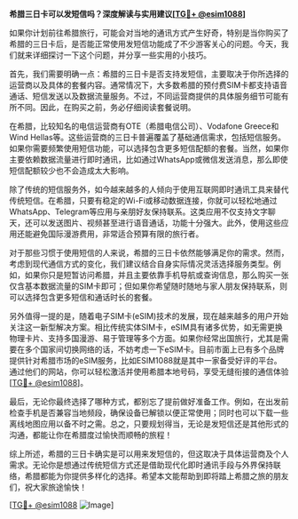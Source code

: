 **希腊三日卡可以发短信吗？深度解读与实用建议[[TG💪+ @esim1088](https://t.me/s/esim1088)]**

如果你计划前往希腊旅行，可能会对当地的通讯方式产生好奇，特别是当你购买了希腊的三日卡后，是否能正常使用发短信功能成了不少游客关心的问题。今天，我们就来详细探讨一下这个问题，并分享一些实用的小技巧。

首先，我们需要明确一点：希腊的三日卡是否支持发短信，主要取决于你所选择的运营商以及具体的套餐内容。通常情况下，大多数希腊的预付费SIM卡都支持语音通话、短信发送以及数据流量服务。不过，不同运营商提供的具体服务细节可能有所不同。因此，在购买之前，务必仔细阅读套餐说明。

在希腊，比较知名的电信运营商有OTE（希腊电信公司）、Vodafone Greece和Wind Hellas等。这些运营商的三日卡普遍覆盖了基础通信需求，包括短信服务。如果你需要频繁使用短信功能，可以选择包含更多短信配额的套餐。当然，如果你主要依赖数据流量进行即时通讯，比如通过WhatsApp或微信发送消息，那么即使短信配额较少也不会造成太大影响。

除了传统的短信服务外，如今越来越多的人倾向于使用互联网即时通讯工具来替代传统短信。在希腊，只要有稳定的Wi-Fi或移动数据连接，你就可以轻松地通过WhatsApp、Telegram等应用与亲朋好友保持联系。这类应用不仅支持文字聊天，还可以发送图片、视频甚至进行语音通话，功能十分强大。此外，使用这些应用还能避免国际漫游费用，非常适合预算有限的旅行者。

对于那些习惯于使用短信的人来说，希腊的三日卡依然能够满足你的需求。然而，考虑到现代通信方式的变化，我们建议结合自身实际情况灵活选择服务类型。例如，如果你只是短暂访问希腊，并且主要依靠手机导航或查询信息，那么购买一张仅含基本数据流量的SIM卡即可；但如果你希望随时随地与家人朋友保持联系，则可以选择包含更多短信和通话时长的套餐。

另外值得一提的是，随着电子SIM卡(eSIM)技术的发展，现在越来越多的用户开始关注这一新型解决方案。相比传统实体SIM卡，eSIM具有诸多优势，如无需更换物理卡片、支持多国漫游、易于管理等多个方面。如果你经常出国旅行，尤其是需要在多个国家间切换网络的话，不妨考虑一下eSIM卡。目前市面上已有多个品牌提供针对希腊市场的eSIM服务，比如ESIM1088就是其中一家备受好评的平台。通过他们的网站，你可以轻松激活并使用希腊本地号码，享受无缝衔接的通信体验[[TG💪+ @esim1088](https://t.me/s/esim1088)]。

最后，无论你最终选择了哪种方式，都别忘了提前做好准备工作。例如，在出发前检查手机是否兼容当地频段，确保设备已解锁以便正常使用；同时也可以下载一些离线地图应用以备不时之需。总之，只要规划得当，无论是发短信还是其他形式的沟通，都能让你在希腊度过愉快而顺畅的旅程！

综上所述，希腊的三日卡确实是可以用来发短信的，但这取决于具体运营商及个人需求。无论你是想通过传统短信方式还是借助现代化即时通讯手段与外界保持联络，希腊都能为你提供多样化的选择。希望本文能帮助到即将踏上希腊之旅的朋友们，祝大家旅途愉快！

[[TG💪+ @esim1088](https://t.me/s/esim1088) ![Image](https://i.postimg.cc/4NQfJmqS/Snipaste-2025-05-13-00-14-12.png)]